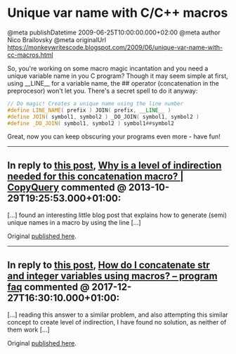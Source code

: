 # Unique var name with C/C++ macros

@meta publishDatetime 2009-06-25T10:00:00.000+02:00
@meta author Nico Brailovsky
@meta originalUrl https://monkeywritescode.blogspot.com/2009/06/unique-var-name-with-cc-macros.html

So, you're working on some macro magic incantation and you need a unique variable name in you C program? Though it may seem simple at first, using \_\_LINE\_\_ for a variable name, the ## operator (concatenation in the preprocesor) won't let you. There's a secret spell to do it anyway:

```c++
// Do magic! Creates a unique name using the line number
#define LINE_NAME( prefix ) JOIN( prefix, __LINE__ )
#define JOIN( symbol1, symbol2 ) _DO_JOIN( symbol1, symbol2 )
#define _DO_JOIN( symbol1, symbol2 ) symbol1##symbol2
```

Great, now you can keep obscuring your programs even more - have fun!


---
## In reply to [this post](), [Why is a level of indirection needed for this concatenation macro? | CopyQuery](/blog_md/youfoundadeadlink.md) commented @ 2013-10-29T19:25:53.000+01:00:

[…] found an interesting little blog post that explains how to generate (semi) unique names in a macro by using the line […]

Original [published here](/blog_md/2009/0625_UniquevarnamewithCCmacros.md).

---
## In reply to [this post](), [How do I concatenate str and integer variables using macros? – program faq](/blog_md/youfoundadeadlink.md) commented @ 2017-12-27T16:30:10.000+01:00:

[…] reading this answer to a similar problem, and also attempting this similar concept to create level of indirection, I have found no solution, as neither of them work […]

Original [published here](/blog_md/2009/0625_UniquevarnamewithCCmacros.md).
